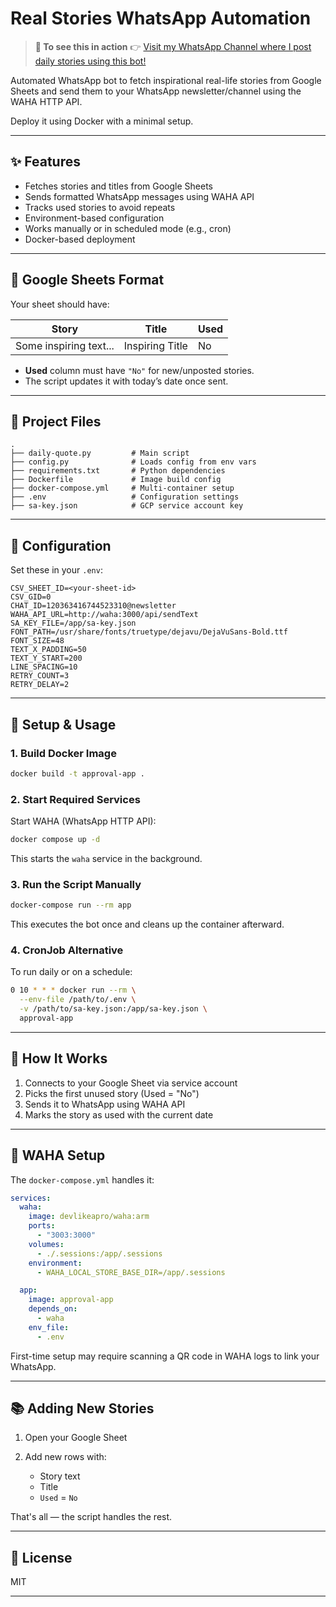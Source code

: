 # Real Stories WhatsApp Automation

> **🚀 To see this in action**
> 👉 [Visit my WhatsApp Channel where I post daily stories using this bot!](https://www.whatsapp.com/channel/0029VbAocBlJENy7BDlMpL2f)

Automated WhatsApp bot to fetch inspirational real-life stories from Google Sheets and send them to your WhatsApp newsletter/channel using the WAHA HTTP API.

Deploy it using Docker with a minimal setup.

---

## ✨ Features

* Fetches stories and titles from Google Sheets
* Sends formatted WhatsApp messages using WAHA API
* Tracks used stories to avoid repeats
* Environment-based configuration
* Works manually or in scheduled mode (e.g., cron)
* Docker-based deployment

---

## 📌 Google Sheets Format

Your sheet should have:

| Story                  | Title           | Used |
| ---------------------- | --------------- | ---- |
| Some inspiring text... | Inspiring Title | No   |

* **Used** column must have `"No"` for new/unposted stories.
* The script updates it with today’s date once sent.

---

## 📂 Project Files

```
.
├── daily-quote.py         # Main script
├── config.py              # Loads config from env vars
├── requirements.txt       # Python dependencies
├── Dockerfile             # Image build config
├── docker-compose.yml     # Multi-container setup
├── .env                   # Configuration settings
├── sa-key.json            # GCP service account key
```

---

## 🔧 Configuration

Set these in your `.env`:

```
CSV_SHEET_ID=<your-sheet-id>
CSV_GID=0
CHAT_ID=120363416744523310@newsletter
WAHA_API_URL=http://waha:3000/api/sendText
SA_KEY_FILE=/app/sa-key.json
FONT_PATH=/usr/share/fonts/truetype/dejavu/DejaVuSans-Bold.ttf
FONT_SIZE=48
TEXT_X_PADDING=50
TEXT_Y_START=200
LINE_SPACING=10
RETRY_COUNT=3
RETRY_DELAY=2
```

---

## 🚀 Setup & Usage

### 1. Build Docker Image

```bash
docker build -t approval-app .
```

### 2. Start Required Services

Start WAHA (WhatsApp HTTP API):

```bash
docker compose up -d
```

This starts the `waha` service in the background.

### 3. Run the Script Manually

```bash
docker-compose run --rm app
```

This executes the bot once and cleans up the container afterward.

### 4. CronJob Alternative

To run daily or on a schedule:

```bash
0 10 * * * docker run --rm \
  --env-file /path/to/.env \
  -v /path/to/sa-key.json:/app/sa-key.json \
  approval-app
```

---

## 🧠 How It Works

1. Connects to your Google Sheet via service account
2. Picks the first unused story (Used = "No")
3. Sends it to WhatsApp using WAHA API
4. Marks the story as used with the current date

---

## 🧪 WAHA Setup

The `docker-compose.yml` handles it:

```yaml
services:
  waha:
    image: devlikeapro/waha:arm
    ports:
      - "3003:3000"
    volumes:
      - ./.sessions:/app/.sessions
    environment:
      - WAHA_LOCAL_STORE_BASE_DIR=/app/.sessions

  app:
    image: approval-app
    depends_on:
      - waha
    env_file:
      - .env
```

First-time setup may require scanning a QR code in WAHA logs to link your WhatsApp.

---

## 📚 Adding New Stories

1. Open your Google Sheet
2. Add new rows with:

   * Story text
   * Title
   * `Used` = `No`

That's all — the script handles the rest.

---

## 🔗 License

MIT

---
